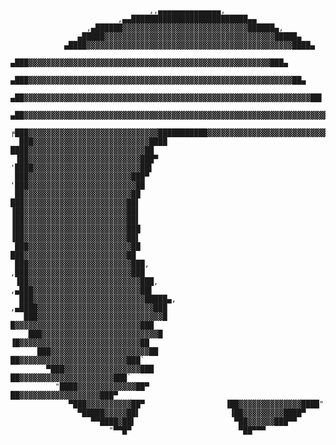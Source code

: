                                    ,,▄▄▄▄▄▄▄▄▄▄▄▄▄▄,
                            ,▄▄██████████████████████████▄▄
                     ,▄██████▓▓▓▓▓▓▓▓▓▓▓▓▓▓▓▓▓▓▓▓▓▓▓▓▓▓▓▓██████▄,
                   ▄█████▓▓▓▓▓▓▓▓▓▓▓▓▓▓▓▓▓▓▓▓▓▓▓▓▓▓▓▓▓▓▓▓▓▓▓▓▓▓█████▄
                ▄████▓▓▓▓▓▓▓▓▓▓▓▓▓▓▓▓▓▓▓▓▓▓▓▓▓▓▓▓▓▓▓▓▓▓▓▓▓▓▓▓▓▓▓▓▓▓████▄
             ▄███▓▓▓▓▓▓▓▓▓▓▓▓▓▓▓▓▓▓▓▓▓▓▓▓▓▓▓▓▓▓▓▓▓▓▓▓▓▓▓▓▓▓▓▓▓▓▓▓▓▓▓▓▓▓███▄
           ▄███▓▓▓▓▓▓▓▓▓▓▓▓▓▓▓▓▓▓▓▓▓▓▓▓▓▓▓▓▓▓▓▓▓▓▓▓▓▓▓▓▓▓▓▓▓▓▓▓▓▓▓▓▓▓▓▓▓▓▓██▄
         ▄██▓▓▓▓▓▓▓▓▓▓▓▓▓▓▓▓▓▓▓▓▓▓▓▓▓▓▓▓▓▓▓▓▓▓▓▓▓▓▓▓▓▓▓▓▓▓▓▓▓▓▓▓▓▓▓▓▓▓▓▓▓▓▓▓██▌
       ▄██▓▓▓▓▓▓▓▓▓▓▓▓▓▓▓▓▓▓▓▓▓▓▓▓▓▓▓▓▓▓▓▓▓▓▓▓▓▓▓▓▓▓▓▓▓▓▓▓▓▓▓▓▓▓▓▓▓▓▓▓▓▓▓▓▓▓▓▓██▌
      ╒███▓▓▓▓▓▓▓▓▓▓▓▓▓▓▓▓▓▓▓▓▓▓▓▓▓▓▓▓▓███████████▓▓▓▓▓▓▓▓▓▓▓▓▓▓▓▓▓▓▓▓▓▓▓▓▓▓▓▓▓██▌
      ███▓▓▓▓▓▓▓▓▓▓▓▓▓▓▓▓▓▓▓▓▓▓▓▓▓▓████           ████▓▓▓▓▓▓▓▓▓▓▓▓▓▓▓▓▓▓▓▓▓▓▓▓▓▓██
     ▐██▓▓▓▓▓▓▓▓▓▓▓▓▓▓▓▓▓▓▓▓▓▓▓▓▓███▀              '████▓▓▓▓▓▓▓▓▓▓▓▓▓▓▓▓▓▓▓▓▓▓▓▓██▌
     ███▓▓▓▓▓▓▓▓▓▓▓▓▓▓▓▓▓▓▓▓▓▓▓███▀                  '███▓▓▓▓▓▓▓▓▓▓▓▓▓▓▓▓▓▓▓▓▓▓▓▓██
     ██▓▓▓▓▓▓▓▓▓▓▓▓▓▓▓▓▓▓▓▓▓▓▓▓██                      ███▓▓▓▓▓▓▓▓▓▓▓▓▓▓▓▓▓▓▓▓▓▓▓██▌
    ▐██▓▓▓▓▓▓▓▓▓▓▓▓▓▓▓▓▓▓▓▓▓▓▓██▌                      ▐██▓▓▓▓▓▓▓▓▓▓▓▓▓▓▓▓▓▓▓▓▓▓▓██▌
    ▐██▓▓▓▓▓▓▓▓▓▓▓▓▓▓▓▓▓▓▓▓▓▓▓███                      ▐██▓▓▓▓▓▓▓▓▓▓▓▓▓▓▓▓▓▓▓▓▓▓▓██▌
     ███▓▓▓▓▓▓▓▓▓▓▓▓▓▓▓▓▓▓▓▓▓▓▓██                      ███▓▓▓▓▓▓▓▓▓▓▓▓▓▓▓▓▓▓▓▓▓▓▓██
     ███▓▓▓▓▓▓▓▓▓▓▓▓▓▓▓▓▓▓▓▓▓▓▓███,                  ,███▓▓▓▓▓▓▓▓▓▓▓▓▓▓▓▓▓▓▓▓▓▓▓███
     ▐██▓▓▓▓▓▓▓▓▓▓▓▓▓▓▓▓▓▓▓▓▓▓▓▓▓███,              ,▄███▓▓▓▓▓▓▓▓▓▓▓▓▓▓▓▓▓▓▓▓▓▓▓▓██▌
      ███▓▓▓▓▓▓▓▓▓▓▓▓▓▓▓▓▓▓▓▓▓▓▓▓▓█████▄,      ,▄████▓▓▓▓▓▓▓▓▓▓▓▓▓▓▓▓▓▓▓▓▓▓▓▓▓▓███
       ███▓▓▓▓▓▓▓▓▓▓▓▓▓▓▓▓▓▓▓▓▓▓▓▓▓▓▓▓█          █▓▓▓▓▓▓▓▓▓▓▓▓▓▓▓▓▓▓▓▓▓▓▓▓▓▓▓▓███
        ███▓▓▓▓▓▓▓▓▓▓▓▓▓▓▓▓▓▓▓▓▓▓▓▓▓▓█           ▐█▓▓▓▓▓▓▓▓▓▓▓▓▓▓▓▓▓▓▓▓▓▓▓▓▓▓▓██
          ███▓▓▓▓▓▓▓▓▓▓▓▓▓▓▓▓▓▓▓▓▓▓██             ██▓▓▓▓▓▓▓▓▓▓▓▓▓▓▓▓▓▓▓▓▓▓▓▓███`
            ▀███▓▓▓▓▓▓▓▓▓▓▓▓▓▓▓▓▓███               ██▓▓▓▓▓▓▓▓▓▓▓▓▓▓▓▓▓▓▓▓▓███`
              "████▓▓▓▓▓▓▓▓▓▓▓▓▓██▀                 ██▓▓▓▓▓▓▓▓▓▓▓▓▓▓▓▓▓▓███▀
                 ▀███▓▓▓▓▓▓▓▓▓▓██▀                  ▐██▓▓▓▓▓▓▓▓▓▓▓▓▓▓████"
                   ▀█████▓▓▓▓▓██▌                    ▐██▓▓▓▓▓▓▓▓▓████▀
                      ▀▀████▓██▌                      ▀██▓▓▓▓▓▓███▀▀ 
                          "▀▀█▀                        ▀██▀▀▀
